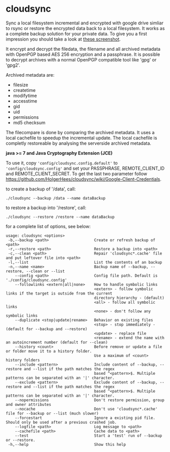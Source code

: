 cloudsync
=========

Sync a local filesystem incremental and encrypted with google drive simliar to rsync or restore the encrypted data back to a local filesystem. It works as a complete backup solution for your private data. To give you a first impression you should take a look at [these screenshot](https://github.com/HolgerHees/cloudsync/wiki/Home).

It encrypt and decrypt the filedata, the filename and all archived metadata with OpenPGP based AES 256 encryption and a passphrase. It is possible to decrypt archives with a normal OpenPGP compatible tool like 'gpg' or 'gpg2'.

Archived metadata are:
- filesize
- createtime 
- modifytime
- accesstime
- gid
- uid
- permissions
- md5 checksum

The filecompare is done by comparing the archived metadata. It uses a local cachefile to speedup the incremental update. The local cachefile is completly restoreable by analysing the serverside archived metadata.

**java >= 7 and Java Cryptography Extension (JCE)**

To use it, copy ```'config/cloudsync.config.default'``` to ```'config/cloudsync.config'``` and set your PASSPHRASE, REMOTE_CLIENT_ID and REMOTE_CLIENT_SECRET. To get the last two parameter follow https://github.com/HolgerHees/cloudsync/wiki/Google-Client-Credentials.

to create a backup of '/data', call:

```./cloudsync --backup /data --name dataBackup```

to restore a backup into '/restore', call:

```./cloudsync --restore /restore --name dataBackup```

for a complete list of options, see below:

```
usage: cloudsync <options>
 -b,--backup <path>                    Create or refresh backup of <path>
 -r,--restore <path>                   Restore a backup into <path>
 -c,--clean <path>                     Repair 'cloudsync*.cache' file and put leftover file into <path>
 -l,--list                             List the contents of an backup
 -n,--name <name>                      Backup name of --backup, --restore, --clean or --list
    --config <path>                    Config file path. Default is './config/cloudsync.config'
    --followlinks <extern|all|none>    How to handle symbolic links
                                       <extern> - follow symbolic links if the target is outside from the current
                                       directory hierarchy - (default)
                                       <all> - follow all symbolic links
                                       <none> - don't follow any symbolic links
    --duplicate <stop|update|rename>   Behavior on existing files
                                       <stop> - stop immediately - (default for --backup and --restore)
                                       <update> - replace file
                                       <rename> - extend the name with an autoincrement number (default for --clean)
    --history <count>                  Before remove or update a file or folder move it to a history folder.
                                       Use a maximum of <count> history folders
    --include <pattern>                Include content of --backup, --restore and --list if the path matches the regex
                                       based ^<pattern>$. Multiple patterns can be separated with an '|' character.
    --exclude <pattern>                Exclude content of --backup, --restore and --list if the path matches the regex
                                       based ^<pattern>$. Multiple patterns can be separated with an '|' character.
    --nopermissions                    Don't restore permission, group and owner attributes
    --nocache                          Don't use 'cloudsync*.cache' file for --backup or --list (much slower)
    --forcestart                       Ignore a existing pid file. Should only be used after a previous crashed job.
    --logfile <path>                   Log message to <path>
    --cachefile <path>                 Cache data to <path>
    --test                             Start a 'test' run of --backup or --restore.
 -h,--help                             Show this help
```

